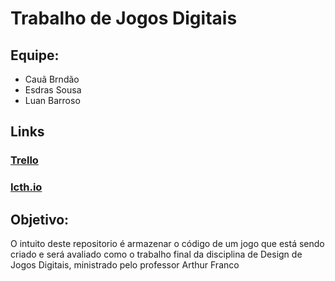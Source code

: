 # Trabalho de Jogos Digitais

## Equipe:
+ Cauã Brndão
+ Esdras Sousa
+ Luan Barroso

## Links

### [Trello](https://trello.com/invite/b/xfH1X2K5/ATTI94cacc1fcf8e01fcf8133be941e520b7D3D6851E/desenvolvimento-de-jogo)

### [Icth.io](https://luanvraft.itch.io/pitu-salto-literario)

## Objetivo:
O intuito deste repositorio é armazenar o código de um jogo que está sendo criado e será avaliado como o trabalho final da disciplina de Design de Jogos Digitais, ministrado pelo professor Arthur Franco
